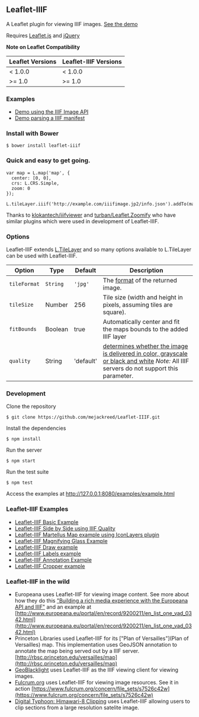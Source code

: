 ## Leaflet-IIIF

A Leaflet plugin for viewing IIIF images. [See the demo](http://mejackreed.github.io/Leaflet-IIIF/examples/example.html)

Requires [Leaflet.js](http://leafletjs.com/) and [jQuery](http://jquery.com/)

**Note on Leaflet Compatibility**

Leaflet Versions | Leaflet-IIIF Versions
---------------- | ---------------------
< 1.0.0 | < 1.0.0
>= 1.0 | >= 1.0

### Examples

 - [Demo using the IIIF Image API](http://mejackreed.github.io/Leaflet-IIIF/examples/example.html)
 - [Demo parsing a IIIF manifest](http://mejackreed.github.io/Leaflet-IIIF/examples/manifest.html)

### Install with Bower

```
$ bower install leaflet-iiif
```

### Quick and easy to get going.

```
var map = L.map('map', {
  center: [0, 0],
  crs: L.CRS.Simple,
  zoom: 0
});

L.tileLayer.iiif('http://example.com/iiifimage.jp2/info.json').addTo(map);
```

Thanks to [klokantech/iiifviewer](https://github.com/klokantech/iiifviewer) and [turban/Leaflet.Zoomify](https://github.com/turban/Leaflet.Zoomify) who have similar plugins which were used in development of Leaflet-IIIF.

### Options

Leaflet-IIIF extends [L.TileLayer](http://leafletjs.com/reference.html#tilelayer) and so many options available to L.TileLayer can be used with Leaflet-IIIF.

Option | Type | Default | Description
------ | ---- | ------- | -----------
`tileFormat` | `String` | `'jpg'` | The [format](http://iiif.io/api/image/2.0/#format) of the returned image.
`tileSize` | Number | 256 | Tile size (width and height in pixels, assuming tiles are square).
`fitBounds` | Boolean | true | Automatically center and fit the maps bounds to the added IIIF layer
`quality` | String | 'default' | [determines whether the image is delivered in color, grayscale or black and white](http://iiif.io/api/image/2.0/#quality) _Note:_ All IIIF servers do not support this parameter.

### Development

Clone the repository

```
$ git clone https://github.com/mejackreed/Leaflet-IIIF.git
```

Install the dependencies

```
$ npm install
```

Run the server

```
$ npm start
```

Run the test suite

```
$ npm test
```

Access the examples at http://127.0.0.1:8080/examples/example.html

### Leaflet-IIIF Examples

 - [Leaflet-IIIF Basic Example](http://bl.ocks.org/mejackreed/b0aba2ff6f5a54f197767313fbc5a26e)
 - [Leaflet-IIIF Side by Side using IIIF Quality](http://bl.ocks.org/mejackreed/80c4248278517475a30190b427cb5c9c)
 - [Leaflet-IIIF Martellus Map example using IconLayers plugin](http://bl.ocks.org/mejackreed/6e3fb8e69189dadb4be7d0926a6a14a5)
 - [Leaflet-IIIF Magnifying Glass Example](http://bl.ocks.org/mejackreed/f3904b28bb99abea32951f04ce6eb4cd)
 - [Leaflet-IIIF Draw example](http://bl.ocks.org/mejackreed/462e89092ce71ae7dd09e6074d60f2e0)
 - [Leaflet-IIIF Labels example](http://bl.ocks.org/mejackreed/68092c44c95ef31fefcfe6f683116f77)
 - [Leaflet-IIIF Annotation Example](http://bl.ocks.org/mejackreed/2724146adfe91233c74120b9056fba06)
 - [Leaflet-IIIF Cropper example](https://bl.ocks.org/mejackreed/6936585f435b60aa9451ae2bc1c199f2)

### Leaflet-IIIF in the wild

 - Europeana uses Leaflet-IIIF for viewing image content. See more about how they do this ["Building a rich media experience with the Europeana API and IIIF"](http://labs.europeana.eu/blog/building-a-rich-media-experience-with-the-europeana-api-and-iiif) and an example at [http://www.europeana.eu/portal/en/record/9200211/en_list_one_vad_0342.html](http://www.europeana.eu/portal/en/record/9200211/en_list_one_vad_0342.html)
 - Princeton Libraries used Leaflet-IIIF for its ["Plan of Versailles"](Plan of Versailles) map. This implementation uses GeoJSON annotation to annotate the map being served out by a IIIF server. [http://rbsc.princeton.edu/versailles/map](http://rbsc.princeton.edu/versailles/map)
 - [GeoBlacklight](http://geoblacklight.org/) uses Leaflet-IIIF as the IIIF viewing client for viewing images.
 - [Fulcrum.org](https://www.fulcrum.org/) uses Leaflet-IIIF for viewing image resources. See it in action [https://www.fulcrum.org/concern/file_sets/s7526c42w](https://www.fulcrum.org/concern/file_sets/s7526c42w)
 - [Digital Typhoon: Himawari-8 Clipping](http://agora.ex.nii.ac.jp/digital-typhoon/himawari-3g/clipping/index.html.en) uses Leaflet-IIIF allowing users to clip sections from a large resolution satelite image.

